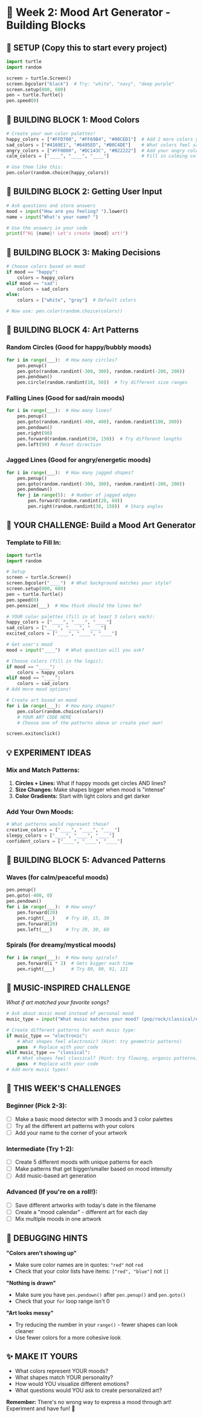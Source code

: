 # 🌈 Week 2: Mood Art Generator - Building Blocks

## **🚀 SETUP (Copy this to start every project)**
```python
import turtle
import random

screen = turtle.Screen()
screen.bgcolor("black")  # Try: "white", "navy", "deep purple"
screen.setup(800, 600)
pen = turtle.Turtle()
pen.speed(0)
```

## **🎨 BUILDING BLOCK 1: Mood Colors**
```python
# Create your own color palettes!
happy_colors = ["#FFD700", "#FF69B4", "#00CED1"]  # Add 2 more colors you love
sad_colors = ["#4169E1", "#6495ED", "#B0C4DE"]    # What colors feel sad to you?
angry_colors = ["#FF0000", "#DC143C", "#B22222"]  # Add your angry colors
calm_colors = ["____", "____", "____"]            # Fill in calming colors

# Use them like this:
pen.color(random.choice(happy_colors))
```

## **🧱 BUILDING BLOCK 2: Getting User Input**
```python
# Ask questions and store answers
mood = input("How are you feeling? ").lower()
name = input("What's your name? ")

# Use the answers in your code
print(f"Hi {name}! Let's create {mood} art!")
```

## **🔀 BUILDING BLOCK 3: Making Decisions**
```python
# Choose colors based on mood
if mood == "happy":
    colors = happy_colors
elif mood == "sad":
    colors = sad_colors
else:
    colors = ["white", "gray"]  # Default colors

# Now use: pen.color(random.choice(colors))
```

## **🎯 BUILDING BLOCK 4: Art Patterns**

### **Random Circles (Good for happy/bubbly moods)**
```python
for i in range(___):  # How many circles?
    pen.penup()
    pen.goto(random.randint(-300, 300), random.randint(-200, 200))
    pen.pendown()
    pen.circle(random.randint(10, 50))  # Try different size ranges
```

### **Falling Lines (Good for sad/rain moods)**
```python
for i in range(___):  # How many lines?
    pen.penup()
    pen.goto(random.randint(-400, 400), random.randint(100, 300))
    pen.pendown()
    pen.right(90)
    pen.forward(random.randint(50, 150))  # Try different lengths
    pen.left(90)  # Reset direction
```

### **Jagged Lines (Good for angry/energetic moods)**
```python
for i in range(___):  # How many jagged shapes?
    pen.penup()
    pen.goto(random.randint(-300, 300), random.randint(-200, 200))
    pen.pendown()
    for j in range(5):  # Number of jagged edges
        pen.forward(random.randint(20, 60))
        pen.right(random.randint(30, 150))  # Sharp angles
```

## **🎨 YOUR CHALLENGE: Build a Mood Art Generator**

### **Template to Fill In:**
```python
import turtle
import random

# Setup
screen = turtle.Screen()
screen.bgcolor("____")  # What background matches your style?
screen.setup(800, 600)
pen = turtle.Turtle()
pen.speed(0)
pen.pensize(___)  # How thick should the lines be?

# YOUR color palettes (fill in at least 3 colors each):
happy_colors = ["____", "____", "____"]
sad_colors = ["____", "____", "____"]
excited_colors = ["____", "____", "____"]

# Get user's mood
mood = input("____")  # What question will you ask?

# Choose colors (fill in the logic):
if mood == "____":
    colors = happy_colors
elif mood == "____":
    colors = sad_colors
# Add more mood options!

# Create art based on mood
for i in range(___):  # How many shapes?
    pen.color(random.choice(colors))
    # YOUR ART CODE HERE
    # Choose one of the patterns above or create your own!

screen.exitonclick()
```

## **💡 EXPERIMENT IDEAS**

### **Mix and Match Patterns:**
1. **Circles + Lines:** What if happy moods get circles AND lines?
2. **Size Changes:** Make shapes bigger when mood is "intense"
3. **Color Gradients:** Start with light colors and get darker

### **Add Your Own Moods:**
```python
# What patterns would represent these?
creative_colors = ["____", "____", "____"]
sleepy_colors = ["____", "____", "____"]
confident_colors = ["____", "____", "____"]
```

## **🌟 BUILDING BLOCK 5: Advanced Patterns**

### **Waves (for calm/peaceful moods)**
```python
pen.penup()
pen.goto(-400, 0)
pen.pendown()
for i in range(___):  # How wavy?
    pen.forward(20)
    pen.right(___)    # Try 10, 15, 30
    pen.forward(20)
    pen.left(___)     # Try 20, 30, 60
```

### **Spirals (for dreamy/mystical moods)**
```python
for i in range(___):  # How many spirals?
    pen.forward(i * 2)  # Gets bigger each time
    pen.right(___)      # Try 89, 90, 91, 121
```

## **🎵 MUSIC-INSPIRED CHALLENGE**
*What if art matched your favorite songs?*

```python
# Ask about music mood instead of personal mood
music_type = input("What music matches your mood? (pop/rock/classical/electronic): ")

# Create different patterns for each music type:
if music_type == "electronic":
    # What shapes feel electronic? (Hint: try geometric patterns)
    pass  # Replace with your code
elif music_type == "classical":
    # What shapes feel classical? (Hint: try flowing, organic patterns)
    pass  # Replace with your code
# Add more music types!
```

## **🎯 THIS WEEK'S CHALLENGES**

### **Beginner (Pick 2-3):**
- [ ] Make a basic mood detector with 3 moods and 3 color palettes
- [ ] Try all the different art patterns with your colors
- [ ] Add your name to the corner of your artwork

### **Intermediate (Try 1-2):**
- [ ] Create 5 different moods with unique patterns for each
- [ ] Make patterns that get bigger/smaller based on mood intensity
- [ ] Add music-based art generation

### **Advanced (If you're on a roll!):**
- [ ] Save different artworks with today's date in the filename
- [ ] Create a "mood calendar" - different art for each day
- [ ] Mix multiple moods in one artwork

## **🔧 DEBUGGING HINTS**

**"Colors aren't showing up"**
- Make sure color names are in quotes: `"red"` not `red`
- Check that your color lists have items: `["red", "blue"]` not `[]`

**"Nothing is drawn"**
- Make sure you have `pen.pendown()` after `pen.penup()` and `pen.goto()`
- Check that your `for` loop range isn't 0

**"Art looks messy"**
- Try reducing the number in your `range()` - fewer shapes can look cleaner
- Use fewer colors for a more cohesive look

## **✨ MAKE IT YOURS**

- What colors represent YOUR moods?
- What shapes match YOUR personality?
- How would YOU visualize different emotions?
- What questions would YOU ask to create personalized art?

**Remember:** There's no wrong way to express a mood through art! Experiment and have fun! 🎨